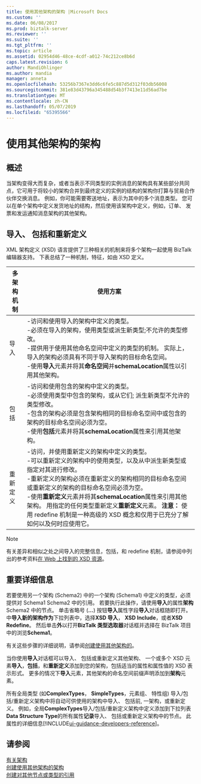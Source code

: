 ```yaml
---
title: 使用其他架构的架构 |Microsoft Docs
ms.custom: ''
ms.date: 06/08/2017
ms.prod: biztalk-server
ms.reviewer: ''
ms.suite: ''
ms.tgt_pltfrm: ''
ms.topic: article
ms.assetid: 02954d46-48ce-4cdf-a012-74c212ce8b6d
caps.latest.revision: 6
author: MandiOhlinger
ms.author: mandia
manager: anneta
ms.openlocfilehash: 53256b7367e3dd6c6fe5c887d5d312f03db56008
ms.sourcegitcommit: 381e83d43796a345488d54b3f7413e11d56ad7be
ms.translationtype: MT
ms.contentlocale: zh-CN
ms.lasthandoff: 05/07/2019
ms.locfileid: "65395566"
---
```

# <a name="schemas-that-use-other-schemas"></a>使用其他架构的架构

## <a name="overview"></a>概述
当架构变得大而复杂，或者当表示不同类型的实例消息的架构具有某些部分共同点，它可用于将较小的架构合并到最终定义的实例的结构的架构你打算与贸易合作伙伴交换消息。 例如，你可能需要寄送地址，表示为其中的多个消息类型。 您可以在单个架构中定义发货地址的结构，然后使用该架构中定义，例如，订单、 发票和发运通知消息架构的其他架构。  

## <a name="import-include-and-redefine"></a>导入、 包括和重新定义  
 XML 架构定义 (XSD) 语言提供了三种相关的机制来将多个架构一起使用 BizTalk 编辑器支持。 下表总结了一种机制，特征，如由 XSD 定义。  
  
|多架构机制|使用方案|  
|---------------------------|--------------------|  
|导入|-访问和使用导入的架构中定义的类型。<br />-必须在导入的架构，使用类型或派生新类型;不允许的类型修改。<br />-提供用于使用其他命名空间中定义的类型的机制。 实际上，导入的架构必须具有不同于导入架构的目标命名空间。<br />-使用**导入**元素并将其**命名空间**并**schemaLocation**属性以引用其他架构。|  
|包括|-访问和使用包含的架构中定义的类型。<br />-必须使用类型中包含的架构，或从它们; 派生新类型不允许的类型修改。<br />-包含的架构必须是包含架构相同的目标命名空间中或包含的架构的目标命名空间必须为空。<br />-使用**包括**元素并将其**schemaLocation**属性来引用其他架构。|  
|重新定义|-访问，并使用重新定义的架构中定义的类型。<br />-可以重新定义的架构中的使用类型，以及从中派生新类型或指定对其进行修改。<br />-重新定义的架构必须在重新定义的架构相同的目标命名空间或重新定义的架构的目标命名空间必须为空。<br />-使用**重新定义**元素并将其**schemaLocation**属性来引用其他架构。 用指定的任何类型重新定义**重新定义**元素。 **注意：**     使用 redefine 机制是一种高级的 XSD 概念和仅用于已充分了解如何以及何时应使用它。|  
  
> [!NOTE]
>  有关差异和相似之处之间导入的完整信息，包括，和 redefine 机制，请参阅中列出的参考资料[在 Web 上找到的 XSD 资源](../core/xsd-resources-on-the-web.md)。  

## <a name="important-details"></a>重要详细信息  
 若要使用另一个架构 (Schema2) 中的一个架构 (Schema1) 中定义的类型，必须提供对 Schema1 Schema2 中的引用。 若要执行此操作，请使用**导入**的属性**架构**Schema2 中的节点。 单击省略号 (**...**) 按钮**导入**属性字段**导入**对话框随即打开。 中**导入新的架构作为**下拉列表中，选择**XSD 导入**， **XSD Include**，或者**XSD Redefine**。 然后单击**外**以打开**BizTalk 类型选取器**对话框并选择在 BizTalk 项目中的浏览**Schema1**。  
  
 有关这些步骤的详细说明，请参阅[创建使用其他架构的](../core/how-to-create-schemas-that-use-other-schemas.md)。  
  
 当你使用**导入**对话框可以导入、 包括或重新定义其他架构、 一个或多个 XSD 元素**导入**，**包括**，和**重新定义**添加到您的架构，包括适当的属性和属性值的 XSD 表示形式。 更多的情况下**导入**元素，其他架构的命名空间前缀声明添加到**架构**元素。  
  
 所有全局类型 (如**ComplexTypes**， **SimpleTypes**，元素组、 特性组) 导入/包括/重新定义架构中将自动可供使用的架构中导入、 包括前, 一架构，或重新定义。 例如，全局**ComplexTypes**导入/包括/重新定义架构中定义添加到下拉列表**Data Structure Type**的所有属性**记录**导入、 包括或重新定义架构中的节点。 此属性的详细信息[!INCLUDE[ui-guidance-developers-reference](../includes/ui-guidance-developers-reference.md)]。
  
## <a name="see-also"></a>请参阅  
 [有关架构](../core/about-schemas.md)   
 [创建使用其他架构的架构](../core/how-to-create-schemas-that-use-other-schemas.md)   
 [创建对其他节点或类型的引用](../core/how-to-create-references-to-another-node-or-type.md)